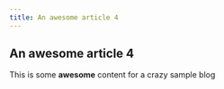 ```yaml
---
title: An awesome article 4
---
```


## An awesome article 4

This is some **awesome** content for a crazy sample blog
